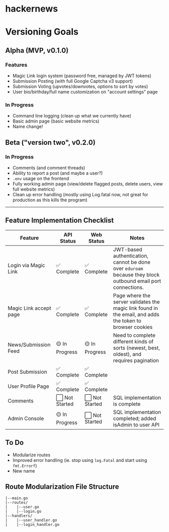 # hackernews

# Versioning Goals

## Alpha (MVP, v0.1.0)

### Features
* Magic Link login system (password free, managed by JWT tokens)
* Submission Posting (with full Google Captcha v3 support)
* Submission Voting (upvotes/downvotes, options to sort by votes)
* User bio/birthday/full name customization on "account settings" page

### In Progress
* Command line logging (clean up what we currently have)
* Basic admin page (basic website metrics)
* Name change!

## Beta ("version two", v0.2.0)

### In Progress
* Comments (and comment threads)
* Ability to report a post (and maybe a user?)
* `.env` usage on the frontend
* Fully working admin page (view/delete flagged posts, delete users, view full website metrics)
* Clean up error handling (mostly using Log.fatal now, not great for production as this kills the program)

<hr>

## Feature Implementation Checklist

| Feature                | API Status     | Web Status     | Notes                                                                                                       |
| ---------------------- | -------------- | -------------- | ----------------------------------------------------------------------------------------------------------- |
| Login via Magic Link   | ✅ Complete    | ✅ Complete    | JWT-based authentication, cannot be done over `eduroam` because they block outbound email port connections. |
| Magic Link accept page | ✅ Complete    | ✅ Complete    | Page where the server validates the magic link found in the email, and adds the token to browser cookies    |
| News/Submission Feed   | 🟡 In Progress | 🟡 In Progress | Need to complete different kinds of sorts (newest, best, oldest), and requires pagination                   |
| Post Submission        | ✅ Complete    | ✅ Complete    |                                                                                                             |
| User Profile Page      | ✅ Complete    | ✅ Complete    |                                                                                                             |
| Comments               | ⬜ Not Started | ⬜ Not Started | SQL implementation is complete                                                                              |
| Admin Console          | 🟡 In Progress | ⬜ Not Started | SQL implementation completed; added isAdmin to user API                                                     |

## To Do

- Modularize routes
- Improved error handling (ie. stop using `log.Fatal` and start using `fmt.Errorf`)
- New name

## Route Modularization File Structure

```
|--main.go
|--routes/
|    |--user.go
|    |--login.go
|--handlers/
|    |--user_handler.go
|    |--login_handler.go
```
